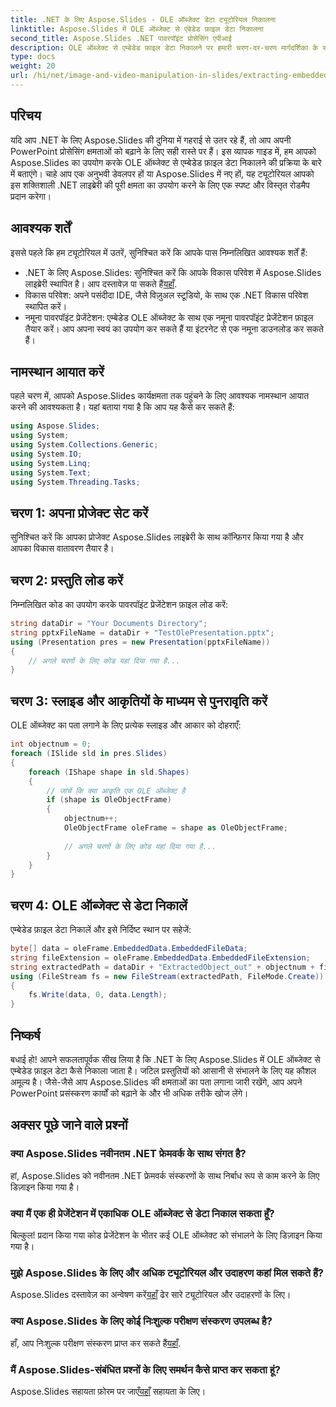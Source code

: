 ```yaml
---
title: .NET के लिए Aspose.Slides - OLE ऑब्जेक्ट डेटा ट्यूटोरियल निकालना
linktitle: Aspose.Slides में OLE ऑब्जेक्ट से एंबेडेड फ़ाइल डेटा निकालना
second_title: Aspose.Slides .NET पावरपॉइंट प्रोसेसिंग एपीआई
description: OLE ऑब्जेक्ट से एम्बेडेड फ़ाइल डेटा निकालने पर हमारी चरण-दर-चरण मार्गदर्शिका के साथ .NET के लिए Aspose.Slides की पूरी क्षमता को अनलॉक करें। अपनी PowerPoint प्रोसेसिंग क्षमताओं को उन्नत करें!
type: docs
weight: 20
url: /hi/net/image-and-video-manipulation-in-slides/extracting-embedded-file-data-ole-object/
---
```

## परिचय
यदि आप .NET के लिए Aspose.Slides की दुनिया में गहराई से उतर रहे हैं, तो आप अपनी PowerPoint प्रोसेसिंग क्षमताओं को बढ़ाने के लिए सही रास्ते पर हैं। इस व्यापक गाइड में, हम आपको Aspose.Slides का उपयोग करके OLE ऑब्जेक्ट से एम्बेडेड फ़ाइल डेटा निकालने की प्रक्रिया के बारे में बताएंगे। चाहे आप एक अनुभवी डेवलपर हों या Aspose.Slides में नए हों, यह ट्यूटोरियल आपको इस शक्तिशाली .NET लाइब्रेरी की पूरी क्षमता का उपयोग करने के लिए एक स्पष्ट और विस्तृत रोडमैप प्रदान करेगा।
## आवश्यक शर्तें
इससे पहले कि हम ट्यूटोरियल में उतरें, सुनिश्चित करें कि आपके पास निम्नलिखित आवश्यक शर्तें हैं:
-  .NET के लिए Aspose.Slides: सुनिश्चित करें कि आपके विकास परिवेश में Aspose.Slides लाइब्रेरी स्थापित है। आप दस्तावेज़ पा सकते हैं[यहाँ](https://reference.aspose.com/slides/net/).
- विकास परिवेश: अपने पसंदीदा IDE, जैसे विज़ुअल स्टूडियो, के साथ एक .NET विकास परिवेश स्थापित करें।
- नमूना पावरपॉइंट प्रेजेंटेशन: एम्बेडेड OLE ऑब्जेक्ट के साथ एक नमूना पावरपॉइंट प्रेजेंटेशन फ़ाइल तैयार करें। आप अपना स्वयं का उपयोग कर सकते हैं या इंटरनेट से एक नमूना डाउनलोड कर सकते हैं।
## नामस्थान आयात करें
पहले चरण में, आपको Aspose.Slides कार्यक्षमता तक पहुंचने के लिए आवश्यक नामस्थान आयात करने की आवश्यकता है। यहां बताया गया है कि आप यह कैसे कर सकते हैं:
```csharp
using Aspose.Slides;
using System;
using System.Collections.Generic;
using System.IO;
using System.Linq;
using System.Text;
using System.Threading.Tasks;
```
## चरण 1: अपना प्रोजेक्ट सेट करें
सुनिश्चित करें कि आपका प्रोजेक्ट Aspose.Slides लाइब्रेरी के साथ कॉन्फ़िगर किया गया है और आपका विकास वातावरण तैयार है।
## चरण 2: प्रस्तुति लोड करें
निम्नलिखित कोड का उपयोग करके पावरपॉइंट प्रेजेंटेशन फ़ाइल लोड करें:
```csharp
string dataDir = "Your Documents Directory";
string pptxFileName = dataDir + "TestOlePresentation.pptx";
using (Presentation pres = new Presentation(pptxFileName))
{
    // अगले चरणों के लिए कोड यहां दिया गया है...
}
```
## चरण 3: स्लाइड और आकृतियों के माध्यम से पुनरावृति करें
OLE ऑब्जेक्ट का पता लगाने के लिए प्रत्येक स्लाइड और आकार को दोहराएँ:
```csharp
int objectnum = 0;
foreach (ISlide sld in pres.Slides)
{
    foreach (IShape shape in sld.Shapes)
    {
        // जांचें कि क्या आकृति एक OLE ऑब्जेक्ट है
        if (shape is OleObjectFrame)
        {
            objectnum++;
            OleObjectFrame oleFrame = shape as OleObjectFrame;
            
            // अगले चरणों के लिए कोड यहां दिया गया है...
        }
    }
}
```
## चरण 4: OLE ऑब्जेक्ट से डेटा निकालें
एम्बेडेड फ़ाइल डेटा निकालें और इसे निर्दिष्ट स्थान पर सहेजें:
```csharp
byte[] data = oleFrame.EmbeddedData.EmbeddedFileData;
string fileExtension = oleFrame.EmbeddedData.EmbeddedFileExtension;
string extractedPath = dataDir + "ExtractedObject_out" + objectnum + fileExtension;
using (FileStream fs = new FileStream(extractedPath, FileMode.Create))
{
    fs.Write(data, 0, data.Length);
}
```
## निष्कर्ष
बधाई हो! आपने सफलतापूर्वक सीख लिया है कि .NET के लिए Aspose.Slides में OLE ऑब्जेक्ट से एम्बेडेड फ़ाइल डेटा कैसे निकाला जाता है। जटिल प्रस्तुतियों को आसानी से संभालने के लिए यह कौशल अमूल्य है। जैसे-जैसे आप Aspose.Slides की क्षमताओं का पता लगाना जारी रखेंगे, आप अपने PowerPoint प्रसंस्करण कार्यों को बढ़ाने के और भी अधिक तरीके खोज लेंगे।

## अक्सर पूछे जाने वाले प्रश्नों
### क्या Aspose.Slides नवीनतम .NET फ्रेमवर्क के साथ संगत है?
हां, Aspose.Slides को नवीनतम .NET फ्रेमवर्क संस्करणों के साथ निर्बाध रूप से काम करने के लिए डिज़ाइन किया गया है।
### क्या मैं एक ही प्रेजेंटेशन में एकाधिक OLE ऑब्जेक्ट से डेटा निकाल सकता हूँ?
बिल्कुल! प्रदान किया गया कोड प्रेजेंटेशन के भीतर कई OLE ऑब्जेक्ट को संभालने के लिए डिज़ाइन किया गया है।
### मुझे Aspose.Slides के लिए और अधिक ट्यूटोरियल और उदाहरण कहां मिल सकते हैं?
 Aspose.Slides दस्तावेज़ का अन्वेषण करें[यहाँ](https://reference.aspose.com/slides/net/) ढेर सारे ट्यूटोरियल और उदाहरणों के लिए।
### क्या Aspose.Slides के लिए कोई निःशुल्क परीक्षण संस्करण उपलब्ध है?
 हाँ, आप निःशुल्क परीक्षण संस्करण प्राप्त कर सकते हैं[यहाँ](https://releases.aspose.com/).
### मैं Aspose.Slides-संबंधित प्रश्नों के लिए समर्थन कैसे प्राप्त कर सकता हूं?
 Aspose.Slides सहायता फ़ोरम पर जाएँ[यहाँ](https://forum.aspose.com/c/slides/11) सहायता के लिए।